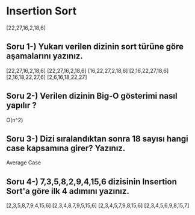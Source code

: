 # Insertion Sort

[22,27,16,2,18,6]

## Soru 1-) Yukarı verilen dizinin sort türüne göre aşamalarını yazınız.

[22,27,16,2,18,6]
[22,27,16,2,18,6]
[16,22,27,2,18,6]
[2,16,22,27,18,6]
[2,16,18,22,27,6]
[2,6,16,18,22,27]

## Soru 2-) Verilen dizinin Big-O gösterimi nasıl yapılır ?

O(n^2)

## Soru 3-) Dizi sıralandıktan sonra 18 sayısı hangi case kapsamına girer? Yazınız.

Average Case

## Soru 4-) 7,3,5,8,2,9,4,15,6 dizisinin Insertion Sort'a göre ilk 4 adımını yazınız.

[2,3,5,8,7,9,4,15,6]
[2,3,4,8,7,9,5,15,6]
[2,3,4,5,7,9,8,15,6]
[2,3,4,5,6,9,8,15,7]